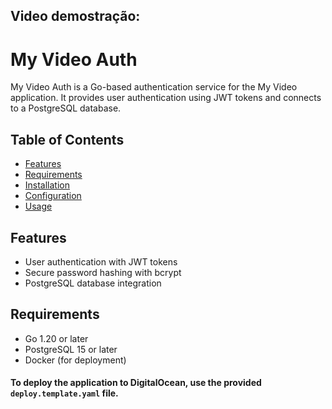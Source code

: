 ## Video demostração: 


# My Video Auth

My Video Auth is a Go-based authentication service for the My Video application. It provides user authentication using JWT tokens and connects to a PostgreSQL database.

## Table of Contents

- [Features](#features)
- [Requirements](#requirements)
- [Installation](#installation)
- [Configuration](#configuration)
- [Usage](#usage)

## Features

- User authentication with JWT tokens
- Secure password hashing with bcrypt
- PostgreSQL database integration

## Requirements

- Go 1.20 or later
- PostgreSQL 15 or later
- Docker (for deployment)

#### To deploy the application to DigitalOcean, use the provided `deploy.template.yaml` file.
